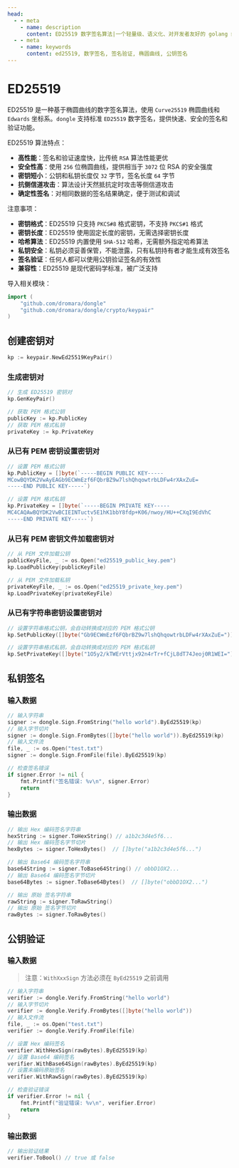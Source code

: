 ```yaml
---
head:
  - - meta
    - name: description
      content: ED25519 数字签名算法|一个轻量级、语义化、对开发者友好的 golang 编码&密码库
  - - meta
    - name: keywords
      content: ed25519, 数字签名, 签名验证, 椭圆曲线, 公钥签名
---
```


# ED25519

ED25519 是一种基于椭圆曲线的数字签名算法，使用 `Curve25519` 椭圆曲线和 `Edwards` 坐标系。`dongle` 支持标准 `ED25519` 数字签名，提供快速、安全的签名和验证功能。

ED25519 算法特点：

- **高性能**：签名和验证速度快，比传统 `RSA` 算法性能更优
- **安全性高**：使用 `256` 位椭圆曲线，提供相当于 `3072` 位 RSA 的安全强度
- **密钥短小**：公钥和私钥长度仅 `32` 字节，签名长度 `64` 字节
- **抗侧信道攻击**：算法设计天然抵抗定时攻击等侧信道攻击
- **确定性签名**：对相同数据的签名结果确定，便于测试和调试

注意事项：

- **密钥格式**：ED25519 只支持 `PKCS#8` 格式密钥，不支持 `PKCS#1` 格式
- **密钥长度**：ED25519 使用固定长度的密钥，无需选择密钥长度
- **哈希算法**：ED25519 内置使用 `SHA-512` 哈希，无需额外指定哈希算法
- **私钥安全**：私钥必须妥善保管，不能泄露，只有私钥持有者才能生成有效签名
- **签名验证**：任何人都可以使用公钥验证签名的有效性
- **兼容性**：ED25519 是现代密码学标准，被广泛支持

导入相关模块：
```go
import (
    "github.com/dromara/dongle"
    "github.com/dromara/dongle/crypto/keypair"
)
```

## 创建密钥对
```go
kp := keypair.NewEd25519KeyPair()
```

### 生成密钥对

```go
// 生成 ED25519 密钥对
kp.GenKeyPair()

// 获取 PEM 格式公钥
publicKey := kp.PublicKey  
// 获取 PEM 格式私钥
privateKey := kp.PrivateKey
```

### 从已有 PEM 密钥设置密钥对

```go
// 设置 PEM 格式公钥
kp.PublicKey = []byte(`-----BEGIN PUBLIC KEY-----
MCowBQYDK2VwAyEAGb9ECWmEzf6FQbrBZ9w7lshQhqowtrbLDFw4rXAxZuE=
-----END PUBLIC KEY-----`)

// 设置 PEM 格式私钥
kp.PrivateKey = []byte(`-----BEGIN PRIVATE KEY-----
MC4CAQAwBQYDK2VwBCIEINTuctv5E1hK1bbY8fdp+K06/nwoy/HU++CXqI9EdVhC
-----END PRIVATE KEY-----`)
```

### 从已有 PEM 密钥文件加载密钥对

```go
// 从 PEM 文件加载公钥
publicKeyFile, _ := os.Open("ed25519_public_key.pem")
kp.LoadPublicKey(publicKeyFile)

// 从 PEM 文件加载私钥
privateKeyFile, _ := os.Open("ed25519_private_key.pem")
kp.LoadPrivateKey(privateKeyFile)
```

### 从已有字符串密钥设置密钥对

```go
// 设置字符串格式公钥，会自动转换成对应的 PEM 格式公钥
kp.SetPublicKey([]byte("Gb9ECWmEzf6FQbrBZ9w7lshQhqowtrbLDFw4rXAxZuE="))

// 设置字符串格式私钥，会自动转换成对应的 PEM 格式私钥
kp.SetPrivateKey([]byte("1O5y2/kTWErVttjx92n4rTr+fCjL8dT74Jeoj0R1WEI="))
```

## 私钥签名

### 输入数据

```go
// 输入字符串
signer := dongle.Sign.FromString("hello world").ByEd25519(kp)
// 输入字节切片
signer := dongle.Sign.FromBytes([]byte("hello world")).ByEd25519(kp)
// 输入文件流
file, _ := os.Open("test.txt")
signer := dongle.Sign.FromFile(file).ByEd25519(kp)

// 检查签名错误
if signer.Error != nil {
	fmt.Printf("签名错误: %v\n", signer.Error)
	return
}
```

### 输出数据

```go
// 输出 Hex 编码签名字符串
hexString := signer.ToHexString() // a1b2c3d4e5f6...
// 输出 Hex 编码签名字节切片
hexBytes := signer.ToHexBytes()  // []byte("a1b2c3d4e5f6...")

// 输出 Base64 编码签名字符串
base64String := signer.ToBase64String() // obbD1OX2...
// 输出 Base64 编码签名字节切片
base64Bytes := signer.ToBase64Bytes()  // []byte("obbD1OX2...")

// 输出 原始 签名字符串
rawString := signer.ToRawString()
// 输出 原始 签名字节切片
rawBytes := signer.ToRawBytes()
```

## 公钥验证

### 输入数据
> 注意：`WithXxxSign` 方法必须在 `ByEd25519` 之前调用

```go
// 输入字符串
verifier := dongle.Verify.FromString("hello world")
// 输入字节切片
verifier := dongle.Verify.FromBytes([]byte("hello world"))
// 输入文件流
file, _ := os.Open("test.txt")
verifier := dongle.Verify.FromFile(file)

// 设置 Hex 编码签名
verifier.WithHexSign(rawBytes).ByEd25519(kp)
// 设置 Base64 编码签名
verifier.WithBase64Sign(rawBytes).ByEd25519(kp)
// 设置未编码原始签名
verifier.WithRawSign(rawBytes).ByEd25519(kp)

// 检查验证错误
if verifier.Error != nil {
    fmt.Printf("验证错误: %v\n", verifier.Error)
    return
}
```

### 输出数据

```go
// 输出验证结果
verifier.ToBool() // true 或 false
```

